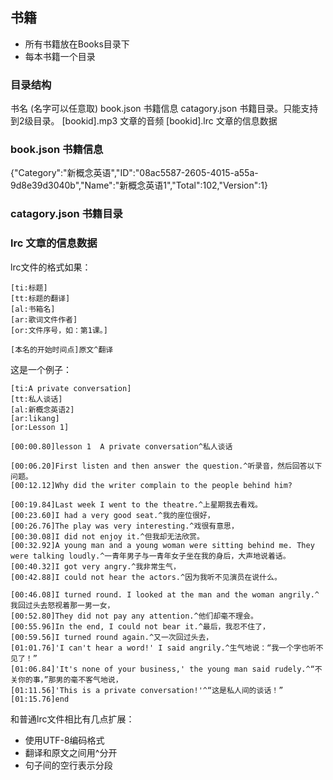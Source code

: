 
## 书籍
* 所有书籍放在Books目录下
* 每本书籍一个目录

### 目录结构

书名 (名字可以任意取)
    book.json 书籍信息
    catagory.json 书籍目录。只能支持到2级目录。
    [bookid].mp3 文章的音频
    [bookid].lrc 文章的信息数据

### book.json 书籍信息
{"Category":"新概念英语","ID":"08ac5587-2605-4015-a55a-9d8e39d3040b","Name":"新概念英语1","Total":102,"Version":1}

### catagory.json 书籍目录

### lrc 文章的信息数据
lrc文件的格式如果：
```
[ti:标题]
[tt:标题的翻译]
[al:书箱名]
[ar:歌词文件作者]
[or:文件序号，如：第1课。]

[本名的开始时间点]原文^翻译
```
这是一个例子：
```
[ti:A private conversation]
[tt:私人谈话]
[al:新概念英语2]
[ar:likang]
[or:Lesson 1]

[00:00.80]lesson 1  A private conversation^私人谈话

[00:06.20]First listen and then answer the question.^听录音，然后回答以下问题。
[00:12.12]Why did the writer complain to the people behind him?

[00:19.84]Last week I went to the theatre.^上星期我去看戏。
[00:23.60]I had a very good seat.^我的座位很好，
[00:26.76]The play was very interesting.^戏很有意思，
[00:30.08]I did not enjoy it.^但我却无法欣赏。
[00:32.92]A young man and a young woman were sitting behind me. They were talking loudly.^一青年男子与一青年女子坐在我的身后，大声地说着话。
[00:40.32]I got very angry.^我非常生气，
[00:42.88]I could not hear the actors.^因为我听不见演员在说什么。

[00:46.08]I turned round. I looked at the man and the woman angrily.^我回过头去怒视着那一男一女，
[00:52.80]They did not pay any attention.^他们却毫不理会。
[00:55.96]In the end, I could not bear it.^最后，我忍不住了，
[00:59.56]I turned round again.^又一次回过头去，
[01:01.76]'I can't hear a word!' I said angrily.^生气地说：“我一个字也听不见了！”
[01:06.84]'It's none of your business,' the young man said rudely.^“不关你的事，”那男的毫不客气地说，
[01:11.56]'This is a private conversation!'^“这是私人间的谈话！”
[01:15.76]end
```

和普通lrc文件相比有几点扩展：
* 使用UTF-8编码格式
* 翻译和原文之间用^分开
* 句子间的空行表示分段





